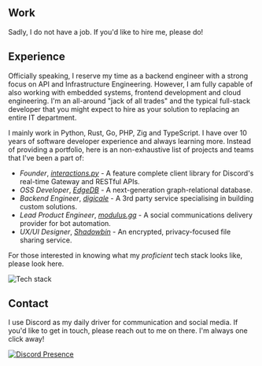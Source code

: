 ## Work

Sadly, I do not have a job. If you'd like to hire me, please do!

## Experience

Officially speaking, I reserve my time as a backend engineer with a strong focus on API and Infrastructure Engineering. However, I am fully capable of also working with embedded systems, frontend development and cloud engineering. I'm an all-around "jack of all trades" and the typical full-stack developer that you might expect to hire as your solution to replacing an entire IT department.

I mainly work in Python, Rust, Go, PHP, Zig and TypeScript. I have over 10 years of software developer experience and always learning more.
Instead of providing a portfolio, here is an non-exhaustive list of projects and teams that I've been a part of:

- *Founder*, [*interactions.py*](https://github.com/interactions-py) - A feature complete client library for Discord's real-time Gateway and RESTful APIs.
- *OSS Developer*, [*EdgeDB*](https://github.com/edgedb) - A next-generation graph-relational database.
- *Backend Engineer*, [*digicale*](https://github.com/digicale) - A 3rd party service specialising in building custom solutions.
- *Lead Product Engineer*, [*modulus.gg*](https://github.com/modulusgg) - A social communications delivery provider for bot automation.
- *UX/UI Designer*, [*Shadowbin*](https://github.com/shdwbin) - An encrypted, privacy-focused file sharing service.

For those interested in knowing what my *proficient* tech stack looks like, please look here.

![Tech stack](https://skillicons.dev/icons?i=python,c,cpp,cs,rust,zig,html,css,js,ts,ruby,lua,php,vue,react,figma,docker,wasm,go,java,kotlin,elixir,perl,nodejs,r)

## Contact

I use Discord as my daily driver for communication and social media. If you'd like to get in touch, please reach out to me on there. I'm always one click away!

[![Discord Presence](https://lanyard.cnrad.dev/api/242351388137488384)](https://discord.com/users/242351388137488384)

